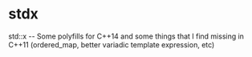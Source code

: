 stdx
====

std::x -- Some polyfills for C++14 and some things that I find missing in C++11 (ordered_map, better variadic template expression, etc)

